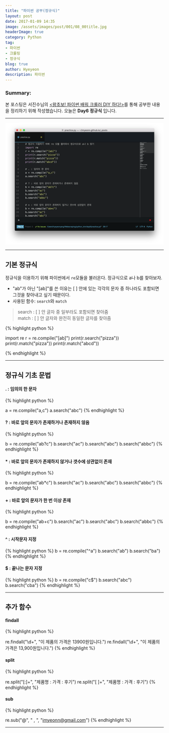 ```yaml
---
title: "파이썬 공부(정규식)"
layout: post
date: 2017-01-09 14:35
image: /assets/images/post/001/08_00title.jpg
headerImage: true
category: Python
tag:
- 파이썬
- 크롤링
- 정규식
blog: true
author: Hyeyeon
description: 파이썬
---
```


### Summary:

본 포스팅은 서진수님의 [<왕초보! 파이썬 배워 크롤러 DIY 하다!>](https://www.kyobobook.co.kr/product/detailViewKor.laf?mallGb=KOR&ejkGb=KOR&barcode=9791195484720&orderClick=JAj)를 통해 공부한 내용을 정리하기 위해 작성했습니다. 오늘은 **Day6 정규식** 입니다.

---

![Overview](/assets/images/post/001/08_01.png)
<br>

---

## 기본 정규식

정규식을 이용하기 위해 파이썬에서 `re`모듈을 불러온다. 정규식으로 a나 b를 찾아보자.

* "ab"가 아닌 "[ab]"를 쓴 이유는 [ ] 안에 있는 각각의 문자 중 하나라도 포함되면 그것을 찾아내고 싶기 때문이다.
* 사용된 함수: `search`와 `match`

> search  : [ ] 안 글자 중 일부라도 포함되면 찾아줌 <br>
> match   : [ ] 안 글자와 완전히 동일한 글자를 찾아줌


{% highlight python %}

import re
r = re.compile("[ab]")
print(r.search("pizza"))
print(r.match("pizza"))
print(r.match("abcd"))

{% endhighlight %}

---

## 정규식 기초 문법

#### . : 임의의 한 문자

{% highlight python %}

a = re.compile("a,c")
a.search("abc")
{% endhighlight %}




#### ? : 바로 앞의 문자가 존재하거나 존재하지 않음

{% highlight python %}

b = re.compile("ab?c")
b.search("ac")
b.search("abc")
b.search("abbc")
{% endhighlight %}




#### * : 바로 앞의 문자가 존재하지 않거나 갯수에 상관없이 존재

{% highlight python %}

b = re.compile("ab*c")
b.search("ac")
b.search("abc")
b.search("abbc")
{% endhighlight %}



#### + : 바로 앞의 문자가 한 번 이상 존재

{% highlight python %}

b = re.compile("ab+c")
b.search("ac")
b.search("abc")
b.search("abbc")
{% endhighlight %}


#### ^ : 시작문자 지정
{% highlight python %}
b = re.compile("^a")
b.search("ab")
b.search("ba")
{% endhighlight %}




#### $ : 끝나는 문자 지정

{% highlight python %}
b = re.compile("c$")
b.search("abc")
b.search("cba")
{% endhighlight %}


---

## 추가 함수

#### findall

{% highlight python %}

re.findall("\d+", "이 제품의 가격은 13900원입니다.")
re.findall("\d+", "이 제품의 가격은 13,900원입니다.")
{% endhighlight %}


#### split

{% highlight python %}

re.split("[:]+", "제품명 : 가격 : 후기")
re.split("[ ]+", "제품명 : 가격 : 후기")
{% endhighlight %}


#### sub

{% highlight python %}

re.sub("@", " , ", "imyeonn@gmail.com")
{% endhighlight %}

---
